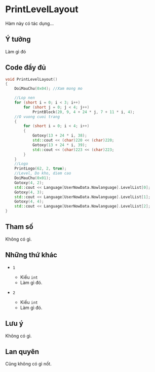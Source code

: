 # **PrintLevelLayout**

Hàm này có tác dụng...

## Ý tưởng

Làm gì đó

## Code đầy đủ

```cpp
void PrintLevelLayout()
{
    DoiMauChu(0x04); //Xam mong mo

    //Lop nen
    for (short i = 0; i < 3; i++)
        for (short j = 0; j < 4; j++)
            PrintBlock(20, 9, 4 + 24 * j, 7 + 11 * i, 4);
    //O vuong cuoi trang
    {
        for (short i = 0; i < 4; i++)
        {
            Gotoxy(13 + 24 * i, 38);
            std::cout << (char)220 << (char)220;
            Gotoxy(13 + 24 * i, 39);
            std::cout << (char)223 << (char)223;
        }
    }
    //Logo
    PrintLogo(62, 2, true);
    //Level, Do kho, diem cao
    DoiMauChu(0x01);
    Gotoxy(4, 2);
    std::cout << Language[UserNowData.Nowlanguage].LevelList[0];
    Gotoxy(4, 3);
    std::cout << Language[UserNowData.Nowlanguage].LevelList[1];
    Gotoxy(4, 4);
    std::cout << Language[UserNowData.Nowlanguage].LevelList[2];
}
```

## Tham số

Không có gì.

## Những thứ khác

- `1`
  - Kiểu `int`
  - Làm gì đó.

- `2`
  - Kiểu `int`
  - Làm gì đó.

## Lưu ý

Không có gì.

## Lan quyên

Cũng không có gì nốt.

